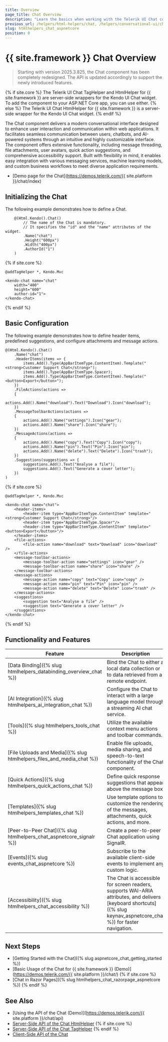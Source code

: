 ```yaml
---
title: Overview
page_title: Chat Overview
description: "Learn the basics when working with the Telerik UI Chat component for {{ site.framework }}."
previous_url: /helpers/html-helpers/chat, /helpers/conversational-ui/chat/overview, /html-helpers/conversational-ui/chat/toolbar
slug: htmlhelpers_chat_aspnetcore
position: 0
---
```


# {{ site.framework }} Chat Overview

> Starting with version 2025.3.825, the Chat component has been completely redesigned. The API is updated accordingly to support the newly introduced features.

{% if site.core %}
The Telerik UI Chat TagHelper and HtmlHelper for {{ site.framework }} are server-side wrappers for the Kendo UI Chat widget. To add the component to your ASP.NET Core app, you can use either.
{% else %}
The Telerik UI Chat HtmlHelper for {{ site.framework }} is a server-side wrapper for the Kendo UI Chat widget.
{% endif %}

The Chat component delivers a modern conversational interface designed to enhance user interaction and communication within web applications. It facilitates seamless communication between users, chatbots, and AI-powered systems through an intuitive and highly customizable interface. The component offers extensive functionality, including message threading, file attachments, user avatars, quick action suggestions, and comprehensive accessibility support. Built with flexibility in mind, it enables easy integration with various messaging services, machine learning models, and custom business workflows to meet diverse application requirements.

* [Demo page for the Chat](https://demos.telerik.com/{{ site.platform }}/chat/index)

## Initializing the Chat

The following example demonstrates how to define a Chat.

```HtmlHelper
    @(Html.Kendo().Chat()
        // The name of the Chat is mandatory.
        // It specifies the "id" and the "name" attributes of the widget.
        .Name("chat")
        .Height("600px")
        .Width("400px")
        .AuthorId("1")
    )
```
{% if site.core %}
```TagHelper
@addTagHelper *, Kendo.Mvc

<kendo-chat name="chat"
    width="400"
    height="600"
    author-id="1">
</kendo-chat>
```
{% endif %}

## Basic Configuration

The following example demonstrates how to define header items, predefined suggestions, and configure attachments and message actions.

```HtmlHelper
@(Html.Kendo().Chat()
    .Name("chat")
    .HeaderItems(items => {
        items.Add().Type(AppBarItemType.ContentItem).Template("<strong>Customer Support Chat</strong>");
        items.Add().Type(AppBarItemType.Spacer);
        items.Add().Type(AppBarItemType.ContentItem).Template("<button>Export</button>");
    })
    .FileActions(actions =>
    {
        actions.Add().Name("download").Text("Download").Icon("download");
    })
    .MessageToolbarActions(actions =>
    {
        actions.Add().Name("settings").Icon("gear");
        actions.Add().Name("share").Icon("share");
    })
    .MessageActions(actions =>
    {
        actions.Add().Name("copy").Text("Copy").Icon("copy");
        actions.Add().Name("pin").Text("Pin").Icon("pin");
        actions.Add().Name("delete").Text("Delete").Icon("trash");
    })
    .Suggestions(suggestions => {
        suggestions.Add().Text("Analyse a file");
        suggestions.Add().Text("Generate a cover letter");
    })
)
```
{% if site.core %}
```TagHelper
@addTagHelper *, Kendo.Mvc

<kendo-chat name="chat">
    <header-items>
        <header-item type="AppBarItemType.ContentItem" template="<strong>Customer Support Chat</strong>"/>
        <header-item type="AppBarItemType.Spacer"/>
        <header-item type="AppBarItemType.ContentItem" template="<button>Export</button>"/>
    </header-items>
    <file-actions>
        <file-action name="download" text="Download" icon="download" />
    </file-actions>
    <message-toolbar-actions>
        <message-toolbar-action name="settings" icon="gear" />
        <message-toolbar-action name="share" icon="share" />
    </message-toolbar-actions>
    <message-actions>
        <message-action name="copy" text="Copy" icon="copy" />
        <message-action name="pin" text="Pin" icon="pin" />
        <message-action name="delete" text="Delete" icon="trash" />
    </message-actions>
    <suggestions>
        <suggestion text="Analyse a file" />
        <suggestion text="Generate a cover letter" />
    </suggestions>
</kendo-chat>
```
{% endif %}

## Functionality and Features

|Feature|Description|
|-------|-----------|
| [Data Binding]({% slug htmlhelpers_databinding_overview_chat %}) | Bind the Chat to either a local data collection or to data retrieved from a remote endpoint. |
| [AI Integration]({% slug htmlhelpers_ai_integration_chat %}) | Configure the Chat to interact with a large language model through a streaming AI chat service. |
| [Tools]({% slug htmlhelpers_tools_chat %}) | Utilize the available context menu actions and toolbar commands. |
| [File Uploads and Media]({% slug htmlhelpers_files_and_media_chat %}) | Enable file uploads, media sharing, and speech-to-text functionality of the Chat component. |
| [Quick Actions]({% slug htmlhelpers_quick_actions_chat %}) | Define quick response suggestions that appear above the message box. |
| [Templates]({% slug htmlhelpers_templates_chat %}) | Use template options to customize the rendering of the messages, attachments, quick actions, and more. |
| [Peer-to-Peer Chat]({% slug htmlhelpers_chat_aspnetcore_signalr %}) | Create a peer-to-peer Chat application using SignalR. |
| [Events]({% slug events_chat_aspnetcore %}) | Subscribe to the available client-side events to implement any custom logic. |
| [Accessibility]({% slug htmlhelpers_chat_accessibility %}) | The Chat is accessible for screen readers, supports WAI-ARIA attributes, and delivers [keyboard shortcuts]({% slug keynav_aspnetcore_chat %}) for faster navigation. |

## Next Steps

* [Getting Started with the Chat]({% slug aspnetcore_chat_getting_started %})
* [Basic Usage of the Chat for {{ site.framework }} (Demo)](https://demos.telerik.com/{{ site.platform }}/chat/)
{% if site.core %}
* [Chat in Razor Pages]({% slug htmlhelpers_chat_razorpage_aspnetcore %})
{% endif %}

## See Also

* [Using the API of the Chat (Demo)](https://demos.telerik.com/{{ site.platform }}/chat/api)
* [Server-Side API of the Chat HtmlHelper](/api/chat)
{% if site.core %}
* [Server-Side API of the Chat TagHelper](/api/taghelpers/chat)
{% endif %}
* [Client-Side API of the Chat](https://docs.telerik.com/kendo-ui/api/javascript/ui/chat)
